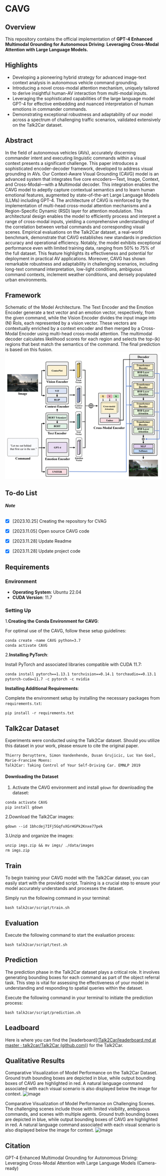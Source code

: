 #  CAVG

## Overview

This repository contains the official implementation of **GPT-4 Enhanced Multimodal Grounding for Autonomous Driving: Leveraging Cross-Modal Attention with Large Language Models.**


## Highlights

- Developing a pioneering hybrid strategy for advanced image-text context analysis in autonomous vehicle command grounding.
- Introducing a novel cross-modal attention mechanism, uniquely tailored to derive insightful human-AV interaction from multi-modal inputs.
- Leveraging the sophisticated capabilities of the large language model GPT-4 for effective embedding and nuanced interpretation of human emotions in commander commands.
- Demonstrating exceptional robustness and adaptability of our model across a spectrum of challenging traffic scenarios, validated extensively on the Talk2Car dataset.



## Abstract

In the field of autonomous vehicles (AVs), accurately discerning commander intent and executing linguistic commands within a visual context presents a significant challenge. This paper introduces a sophisticated encoder-decoder framework, developed to address visual grounding in AVs. Our Context-Aware Visual Grounding (CAVG) model is an advanced system that integrates five core encoders—Text, Image, Context, and Cross-Modal—with a Multimodal decoder. This integration enables the CAVG model to adeptly capture contextual semantics and to learn human emotional features, augmented by state-of-the-art Large Language Models (LLMs) including GPT-4. The architecture of CAVG is reinforced by the implementation of multi-head cross-modal attention mechanisms and a Region-Specific Dynamic (RSD) layer for attention modulation. This architectural design enables the model to efficiently process and interpret a range of cross-modal inputs, yielding a comprehensive understanding of the correlation between verbal commands and corresponding visual scenes. Empirical evaluations on the Talk2Car dataset, a real-world benchmark, demonstrate that CAVG establishes new standards in prediction accuracy and operational efficiency. Notably, the model exhibits exceptional performance even with limited training data, ranging from 50% to 75% of the full dataset. This feature highlights its effectiveness and potential for deployment in practical AV applications. Moreover, CAVG has shown remarkable robustness and adaptability in challenging scenarios, including long-text command interpretation, low-light conditions, ambiguous command contexts, inclement weather conditions, and densely populated urban environments.


## Framework
Schematic of the Model Architecture. The Text Encoder and the Emotion Encoder generate a text vector and an emotion vector, respectively, from the given command, while the Vision Encoder divides the input image into \(N\) RoIs, each represented by a vision vector. These vectors are contextually enriched by a context encoder and then merged by a Cross-Modal Encoder using multi-head cross-modal attention. The multimodal decoder calculates likelihood scores for each region and selects the top-\(k\) regions that best match the semantics of the command. The final prediction is based on this fusion.
![image](https://github.com/Petrichor625/Talk2car_CAVG/blob/main/Figure/framework.png)



## To-do List

###### **Note**

- [x] [2023.10.25] Creating the repository for CVAG 
- [x] [2023.11.05] Open source CAVG code
- [x] [2023.11.28] Update Readme
- [x] [2023.11.28] Update project code



## Requirements

### Environment

- **Operating System**: Ubuntu 22.04
- **CUDA Version**: 11.7

### Setting Up 

1.**Creating the Conda Environment for CAVG**: 

For optimal use of the CAVG, follow these setup guidelines:

```
conda create -name CAVG python=3.7
conda activate CAVG
```

2.**Installing PyTorch**:

 Install PyTorch and associated libraries compatible with CUDA 11.7:

```
conda install pytorch==1.13.1 torchvision==0.14.1 torchaudio==0.13.1 pytorch-cuda=11.7 -c pytorch -c nvidia
```

**Installing Additional Requirements**: 

Complete the environment setup by installing the necessary packages from `requirements.txt`:

```
pip install -r requirements.txt
```



## Talk2car Dataset

Experiments were conducted using the Talk2Car dataset. Should you utilize this dataset in your work, please ensure to cite the original paper.

```
Thierry Deruyttere, Simon Vandenhende, Dusan Grujicic, Luc Van Gool, Marie-Francine Moens:
Talk2Car: Taking Control of Your Self-Driving Car. EMNLP 2019
```

#### Downloading the Dataset

1. Activate the CAVG environment and install `gdown` for downloading the dataset:

```
conda activate CAVG
pip install gdown
```

2.Download the Talk2Car images:

```
gdown --id 1bhcdej7IFj5GqfvXGrHGPk2Knxe77pek
```

3.Unzip and organize the images:

```
unzip imgs.zip && mv imgs/ ./data/images
rm imgs.zip
```



## Train

To begin training your CAVG model with the Talk2Car dataset, you can easily start with the provided script. Training is a crucial step to ensure your model accurately understands and processes the dataset.

Simply run the following command in your terminal:

```
bash talk2car/script/train.sh 
```



## Evaluation

Execute the following command to start the evaluation process:

```
bash talk2car/script/test.sh
```



## Prediction

The prediction phase in the Talk2Car dataset plays a critical role. It involves generating bounding boxes for each command as part of the object referral task. This step is vital for assessing the effectiveness of your model in understanding and responding to spatial queries within the dataset.

Execute the following command in your terminal to initiate the prediction process:

```
bash talk2car/script/prediction.sh
```



## Leadboard

Here is where you can find the [leaderboard]([Talk2Car/leaderboard.md at master · talk2car/Talk2Car (github.com)](https://github.com/talk2car/Talk2Car/blob/master/leaderboard.md)) for the Talk2Car.





## Qualitative Results
Comparative Visualization of Model Performance on the Talk2Car Dataset. Ground truth bounding boxes are depicted in blue, while output bounding boxes of CAVG are highlighted in red. A natural language command associated with each visual scenario is also displayed below the image for context.
![image](https://github.com/Petrichor625/Talk2car_CAVG/blob/main/Figure/talk2car(1)%20(2).png)

Comparative Visualization of Model Performance on Challenging Scenes. The challenging scenes include those with limited visibility, ambiguous commands, and scenes with multiple agents. Ground truth bounding boxes are depicted in blue, while output bounding boxes of CAVG are highlighted in red. A natural language command associated with each visual scenario is also displayed below the image for context.
![image](https://github.com/Petrichor625/Talk2car_CAVG/blob/main/Figure/carner_case_03.png)



## Citation

GPT-4 Enhanced Multimodal Grounding for Autonomous Driving: Leveraging Cross-Modal Attention with Large Language Models (Camera-ready)
